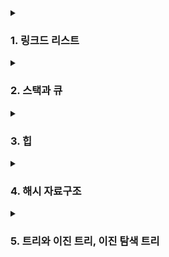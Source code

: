 <details>
  <summary><h3> 1. 링크드 리스트 </h3></summary>
  <ul>
    <li> 링크드 리스트(Linked List)는 데이터와 다음 노드를 가리키는 포인터로 이루어진 노드들이 연결된 선형 자료구조입니다. 링크드 리스트는 단일(Singly) 또는 양방향(Doubly)으로 연결될 수 있으며, 마지막 노드가 첫 번째 노드를 가리키면 원형(Circular) 링크드 리스트라고 합니다.</li>
    <li> 링크드 리스트와 배열을 비교하면 다음과 같습니다.</li>
    <ul>
      <li> 메모리 구조: 배열은 연속된 메모리 공간에 데이터를 저장하며, 링크드 리스트는 불연속적인 메모리 공간에 데이터를 저장합니다. </li>
      <li> 메모리 효율성: 배열은 고정된 크기를 가지므로 메모리를 미리 할당해야 하지만, 링크드 리스트는 필요할 때마다 메모리를 할당(동적 할당)하므로 더 효율적입니다. </li>
      <li> 삽입/삭제 연산: 배열에서 중간에 데이터를 삽입하거나 삭제하려면 연속성을 유지하기 위해 다른 데이터를 이동시켜야 하므로 비효율적입니다. 반면, 링크드 리스트에서는 단지 포인터를 변경하면 되므로 효율적입니다. </li>
      <li> 접근 속도: 배열은 인덱스를 통해 빠르게 접근할 수 있지만(랜덤 접근), 링크드 리스트는 선형적으로 탐색해야 하므로 접근 속도가 느립니다. </li>
    </ul>
    <li> 링크드 리스트를 기반으로 구현할 수 있는 다른 자료구조는 다음과 같습니다. </li>
    <ul>
      <li> 스택(Stack): 링크드 리스트의 한 쪽 끝에서 데이터를 삽입하거나 삭제하여 스택을 구현할 수 있습니다. </li>
      <li> 큐(Queue): 링크드 리스트의 한 쪽 끝에서 데이터를 삽입하고, 반대 쪽 끝에서 데이터를 삭제하여 큐를 구현할 있습니다. </li>
      <li> 덱(Deque): 양방향 링크드 리스트를 사용하여 양쪽 끝에서 데이터를 삽입하거나 삭제할 수 있어 덱을 구현할 수 있습니다. </li>
    </ul>
  </ul>
</details>

<details>
  <summary><h3> 2. 스택과 큐 </h3></summary>
  <ul>
    <li> 스택(Stack)은 LIFO(Last In First Out) 원칙에 따라 데이터를 저장하는 선형 자료구조입니다. 가장 마지막에 삽입된 데이터가 가장 먼저 나오는 구조를 가집니다. 주요 연산으로는 데이터를 삽입하는 push, 가장 최근에 삽입된 데이터를 제거하는 pop, 가장 최근에 삽입된 데이터를 반환하는 top 등이 있습니다. </li>
    <li> 큐(Queue)는 FIFO(First In First Out) 원칙에 따라 데이터를 저장하는 선형 자료구조입니다. 가장 먼저 삽입된 데이터가 가장 먼저 나오는 구조를 가집니다. 주요 연산으로는 데이터를 삽입하는 enqueue, 가장 먼저 삽입된 데이터를 제거하는 dequeue, 가장 먼저 삽입된 데이터를 반환하는 front 등이 있습니다. </li>
    <li> 스택 2개를 이용하여 큐를 구현하는 방법은 다음과 같습니다. </li>
    <ul>
      <li> 데이터를 삽입할 때는 첫 번째 스택에 push합니다. </li>
      <li> 데이터를 제거할 때는 두 번째 스택을 확인합니다. 두 번째 스택이 비어있으면, 첫 번째 스택의 모든 요소를 pop해서 두 번째 스택에 push한 후, 두 번째 스택에서 pop합니다. 두 번째 스택이 비어있지 않으면, 두 번째 스택에서 바로 pop합니다. 이 방법의 시간 복잡도는 데이터 삽입이 O(1), 데이터 제거가 최악의 경우 O(n)입니다 </li>
    </ul>
    <li> 큐 2개를 이용하여 스택을 구현하는 방법은 다음과 같습니다. </li>
    <ul>
      <li> 데이터를 삽입할 때는 첫 번째 큐에 enqueue합니다. </li>
      <li> 데이터를 제거할 때는 첫 번째 큐의 요소를 두 번째 큐로 옮기되, 마지막 요소를 제외하고 옮깁니다. 마지막 요소를 dequeue하여 반환하고, 두 큐의 역할을 바꿉니다. 이 방법의 시간 복잡도는 데이터 삽입이 O(1), 데이터 제거가 최악의 경우 O(n)입니다. </li>
    </ul>
    <li> 배열을 이용하여 스택이나 큐를 구현할 수 있습니다. 하지만 배열은 고정된 크기를 가지므로, 스택이나 큐의 크기가 동적으로 변할 경우에는 적합하지 않을 수 있습니다. 또한 배열로 큐를 구현할 경우, 요소를 제거할 때 배열의 모든 요소를 이동시켜야 하므로 시간 복잡도가 O(n)이 됩니다. 이 문제는 동적 배열과 포인터를 이용하여 해결할 수 있습니다. </li>
    <li> Prefix, Infix, Postfix는 연산자의 위치에 따라 표현하는 방식의 차이입니다. </li>
    <ul>
      <li> Prefix(전위 표기법): 연산자를 피연산자 앞에 표기합니다. 예: +AB </li>
      <li> Prefix: 표현식을 뒤에서부터 읽어나갑니다. 피연산자를 만나면 스택에 push하고, 연산자를 만나면 스택에서 두 개의 피연산자를 pop하여 연산한 후 결과를 다시 스택에 push합니다. 이 과정을 끝까지 반복한 후, 스택의 top에 있는 값을 반환합니다. </li>
      <li> Infix(중위 표기법): 연산자를 피연산자 사이에 표기합니다. 예: A+B </li>
      <li> Postfix(후위 표기법): 연산자를 피연산자 뒤에 표기합니다. 예: AB+ 이들을 스택을 이용하여 계산하는 방법은 다음과 같습니다. </li>
      <li> Postfix: 표현식을 앞에서부터 읽어나갑니다. 피연산자를 만나면 스택에 push하고, 연산자를 만나면 스택에서 두 개의 피연산자를 pop하여 연산한 후 결과를 다시 스택에 push합니다. 이 과정을 끝까지 반복한 후, 스택의 top에 있는 값을 반환합니다. </li>
    </ul>
    <li> Deque(Double Ended Queue)는 양쪽 끝에서 삽입과 제거가 모두 가능한 자료구조입니다. 이는 양방향 연결 리스트나 동적 배열을 이용하여 구현할 수 있습니다. </li>
  </ul>
</details>

<details>
  <summary><h3>3. 힙</h3></summary>
  <ul>
    <li> 힙(Heap)은 완전 이진 트리의 한 종류로, 특정한 규칙을 가지고 있는 자료구조입니다. 힙의 종류에는 최대 힙(Max Heap)과 최소 힙(Min Heap)이 있습니다. 최대 힙에서는 부모 노드의 값이 자식 노드의 값보다 항상 크거나 같아야 하며, 최소 힙에서는 부모 노드의 값이 자식 노드의 값보다 항상 작거나 같아야 합니다. </li>
    <li> 힙을 배열로 구현할 수 있습니다. 이때 루트 노드는 인덱스 1에 위치하며, 각 노드의 왼쪽 자식 노드는 부모 노드 인덱스 * 2, 오른쪽 자식 노드는 부모 노드 인덱스 * 2 + 1에 위치합니다. 그리고 각 자식 노드의 부모 노드는 자식 노드 인덱스 / 2에 위치합니다. </li>
    <li> 힙의 삽입 연산은 다음과 같습니다. </li>
    <ul>
      <li> 새로운 값을 힙의 마지막 노드로 삽입합니다. </li>
      <li> 삽입된 노드와 부모 노드를 비교하여 힙의 규칙을 만족하도록 위치를 바꿉니다. 이를 힙이 규칙을 만족할 때까지 반복합니다. </li>
    </ul>
    <li> 힙의 삭제 연산(일반적으로 루트 노드를 삭제)은 다음과 같습니다. </li>
    <ul>
      <li> 루트 노드를 삭제합니다. </li>
      <li> 마지막 노드를 루트 노드로 이동시킵니다. </li>
      <li> 이동된 노드와 자식 노드들을 비교하여 힙의 규칙을 만족하도록 위치를 바꿉니다. 이를 힙이 규칙을 만족할 때까지 반복합니다. </li>
    </ul>
    <li> 힙은 이진 탐색 트리와 달리 편향되지 않는 이유는 힙의 삽입 연산이 완전 이진 트리를 유지하기 때문입니다. 즉, 새로운 노드는 항상 마지막 위치에 삽입되며, 이후 힙의 규칙을 만족하도록 위치가 조정됩니다. </li>
    <li> 힙 정렬의 시간 복잡도는 O(n log n)입니다. 이는 모든 노드에 대해 힙을 재구성하는 과정이 필요하기 때문입니다. 힙 정렬은 Stable한 정렬 방식이 아닙니다. 이는 같은 값을 가진 레코드의 상대적 순서가 정렬 후에 보장되지 않기 때문입니다. </li>
</details>

<details>
  <summary><h3>4. 해시 자료구조</h3></summary>
  <ul>
    <li> 해시 자료구조는 키를 값에 연결시키는 자료구조로, 키를 해시 함수를 통해 해시값으로 변환하고, 이 해시값을 인덱스로 사용하여 값을 저장하거나 검색합니다. 이러한 방식으로 인해 빠른 검색 속도를 제공하며, 일반적으로 O(1)의 시간 복잡도를 가집니다. </li>
    <li> 충돌이 최소화된 해시 함수를 설계하기 위해서는 다음과 같은 원칙을 따르는 것이 좋습니다. </li>
    <ul>
      <li> 균등성: 해시 함수는 가능한 한 모든 해시값에 대해 균등한 분포를 가져야 합니다. 이를 통해 각 버킷에 균등하게 데이터를 분포시킬 수 있습니다. </li>
      <li> 일관성: 같은 키에 대해서는 항상 같은 해시값을 반환해야 합니다. </li>
      <li> 효율성: 해시 함수는 빠르게 계산할 수 있어야 합니다. </li>
    </ul>
    <li> 해시값이 충돌했을 때 처리하는 방법에는 '체이닝(Chaining)'과 '선형 탐사(Linear Probing)', '이중 해싱(Double Hashing)' 등이 있습니다. </li>
    <ul>
      <li> 체이닝은 각 해시 버킷에 연결 리스트를 두어, 충돌이 발생하면 연결 리스트에 데이터를 추가하는 방식입니다. </li>
      <li> 선형 탐사는 충돌이 발생하면, 다음 버킷을 탐사하여 빈 버킷에 데이터를 저장하는 방식입니다. </li>
      <li> 이중 해싱은 선형 탐사와 비슷하지만, 두 번째 해시 함수를 사용하여 탐사 간격을 결정하는 방식입니다. </li>
    </ul>
    <li> JAVA, PYTHON</li>
    <ul>
      <li> Python 언어에서는 체이닝 방식을 사용하여 해시 충돌을 처리하고 있습니다. 딕셔너리에 데이터를 추가할 때, 같은 해시값을 가지는 데이터가 이미 있으면, 연결 리스트에 데이터를 추가합니다. </li>
      <li> Java에서는 주로 체이닝 방식을 사용하여 해시 충돌을 처리합니다. Java의 HashMap 클래스에서는 각 버킷에 연결 리스트를 사용하여 데이터를 저장합니다. 만약 같은 해시값을 가지는 키가 추가되면, 해당 버킷의 연결 리스트에 새로운 노드를 추가합니다. </li>
    </ul>
    <li> Double Hashing의 장점은 선형 탐사 방식에 비해 클러스터링 문제가 적다는 것입니다. 이는 두 번째 해시 함수를 사용하여 탐사 간격을 결정하기 때문에, 동일한 해시값을 가지는 데이터가 같은 위치에 모이는 현상을 줄일 수 있습니다. 따라서 선형 탐사에 비해 일반적으로 더 높은 성능을 제공합니다. 하지만, 단점으로는 두 번째 해시 함수를 계산해야 하므로 추가적인 연산이 필요하다는 것입니다. </li>
    <li> 또한, 두 번째 해시 함수가 0을 반환하면 안 되므로, 해시 함수의 설계가 좀 더 복잡해질 수 있습니다. 이러한 문제를 해결하기 위해, 두 번째 해시 함수를 적절하게 선택하거나, 두 번째 해시 함수의 결과가 0이 아님을 보장하는 방법을 사용할 수 있습니다. </li>
  </ul>
</details>

<details>
  <summary><h3>5. 트리와 이진 트리, 이진 탐색 트리</h3></summary>
  <ul>
    <li> 트리(Tree)는 계층적인 구조를 표현할 때 사용하는 비선형 자료구조로, 노드와 이를 연결하는 간선으로 구성되어 있습니다. 하나의 루트 노드가 있고, 각 노드는 0개 이상의 자식 노드를 가집니다. </li>
    <li> 이진트리(Binary Tree)는 각 노드가 최대 두 개의 자식 노드를 가지는 트리입니다. 이는 왼쪽 자식과 오른쪽 자식, 두 개로 구분됩니다. </li>
    <li> 이진탐색트리(Binary Search Tree, BST)는 이진트리의 일종으로, 각 노드에 대해서 왼쪽 자식 노드들의 값은 현재 노드의 값보다 작거나 같고, 오른쪽 자식 노드들의 값은 현재 노드의 값보다 크다는 특징을 가집니다. </li>
    <li> 그래프와 트리의 차이 </li>
    <ul>
      <li> 그래프는 노드와 노드를 연결하는 간선으로 구성된 자료구조로, 사이클을 허용합니다. </li>
      <li> 트리는 그래프의 한 종류로, 루트에서 시작하여 계층적인 구조를 가지며, 사이클을 허용하지 않습니다. </li>
    </ul>
    <li> 이진탐색트리의 중위탐색 </li>
    <ul>
      <li> 이진탐색트리에서 중위탐색(In-order Traversal)을 수행하면, 노드의 값이 오름차순으로 방문됩니다. 즉, 정렬된 순서대로 값을 얻을 수 있습니다. </li>
    </ul>
    <li> 이진탐색트리 주요 연산의 시간복잡도 </li>
    <ul>
      <li> 검색, 삽입, 삭제 연산 모두 이진탐색트리의 높이에 비례하는 시간복잡도를 가집니다. 즉, 평균적으로 O(log n), 최악의 경우 O(n)의 시간복잡도를 가집니다. </li>
      <li> 이유는 이진탐색트리의 특성 상, 검색, 삽입, 삭제 연산을 수행할 때 루트 노드부터 시작하여 해당 노드까지의 경로를 따라가야 하기 때문입니다. 이 때 트리가 균형잡혀있다면 O(log n)만에 연산을 완료할 수 있지만, 편향된 트리의 경우 최악의 경우 모든 노드를 방문해야 하므로 O(n)의 시간이 걸립니다. </li>
    </ul>
    <li> 이진탐색트리의 한계점 </li>
    <ul>
      <li> 이진탐색트리의 가장 큰 한계점은 트리가 편향되게 구성될 경우 검색 성능이 저하된다는 점입니다. 즉, 입력 자료의 순서에 따라 트리의 높이가 n에 가까워질 수 있어 성능이 저하됩니다. </li>
    </ul>
    <li> 이진탐색트리의 값 삽입, 삭제 방법 및 편향 발생 </li>
    <ul>
      <li> 삽입: 삽입하려는 값과 루트 노드를 비교하여 작으면 왼쪽, 크면 오른쪽으로 이동하면서 삽입 위치를 찾습니다. 이후 새 노드를 삽입합니다. </li>
      <li> 삭제: 삭제하려는 노드를 찾은 후, 해당 노드가 단말 노드라면 그냥 삭제하고, 하나의 자식만 가지는 노드라면 자식 노드를 삭제할 노드의 부모 노드에 연결합니다. 두 개의 자식을 가지는 노드를 삭제할 경우 오른쪽 서브트리의 가장 작은 값을 가진 노드, 또는 왼쪽 서브트리의 가장 큰 값을 가진 노드로 대체합니다. </li>
      <li> 편향 발생: 삽입할 값이 항상 크거나 항상 작은 경우, 즉 삽입할 값이 정렬되어 있는 경우 편향된 트리가 생성됩니다. 이는 트리가 사실상 리스트와 같은 성능을 보여주게 되어, 이진탐색트리의 장점인 검색 성능 향상이 이루어지지 않게 합니다. </li>
    </ul>
  </ul>
</details>
